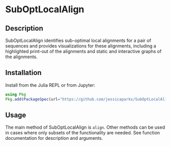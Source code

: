 # SubOptLocalAlign

## Description

SubOptLocalAlign identifies sub-optimal local alignments for a pair of sequences and provides
visualizations for these alignments, including a highlighted print-out of the alignments and
static and interactive graphs of the alignments.

## Installation

Install from the Julia REPL or from Jupyter:
```julia
using Pkg
Pkg.add(PackageSpec(url="https://github.com/jessicaparks/SubOptLocalAlign.jl"))
```

## Usage

The main method of SubOptLocalAlign is `align`. Other methods can be used in cases where only
subsets of the functionality are needed. See function documentation for description and arguments.